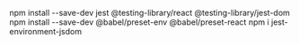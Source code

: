 npm install --save-dev jest @testing-library/react @testing-library/jest-dom
npm install --save-dev @babel/preset-env @babel/preset-react
npm i jest-environment-jsdom
